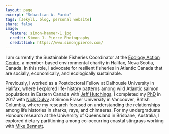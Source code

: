 ```yaml
---
layout: page
excerpt: "Sebastian A. Pardo"
tags: [Jekyll, blog, personal website]
share: false
image:
  feature: simon-hammer-1.jpg
  credit: Simon J. Pierce Photography
  creditlink: https://www.simonjpierce.com/
---
```


I am currently the Sustainable Fisheries Coordinator at the [Ecology Action Centre](https://ecologyaction.ca), a member-based environmental charity in Halifax, Nova Scotia, Canada. In this role, I advocate for resilient fisheries in Atlantic Canada that are socially, economically, and ecologically sustainable. 

Previously, I worked as a Postdoctoral Fellow at Dalhousie University in Halifax, where I explored life-history patterns among wild Atlantic salmon populations in Eastern Canada with 
[Jeff Hutchings](https://www.fishlifehistory.ca/).
I completed my [PhD](https://summit.sfu.ca/item/17259) in 2017 with [Nick Dulvy](https://www.dulvy.com) at Simon Fraser University in Vancouver, British Columbia, where my research focused on understanding the relationships among life histories in sharks, rays, and chimaeras. 
For my undergraduate Honours research at the University of Queensland in Brisbane, Australia, I explored dietary partitioning among co-occurring coastal stingrays working with [Mike Bennett](https://biomedical-sciences.uq.edu.au/profile/738/mike-bennett). 




